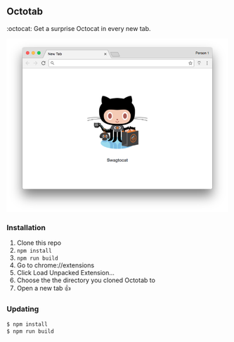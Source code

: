 ## Octotab
:octocat: Get a surprise Octocat in every new tab.

<p align="center"><img src="./.github/screenshot.png" /></p>

### Installation
1. Clone this repo
2. `npm install`
3. `npm run build`
4. Go to chrome://extensions
5. Click Load Unpacked Extension...
6. Choose the the directory you cloned Octotab to
7. Open a new tab :thumbsup:

### Updating
```
$ npm install
$ npm run build
```
